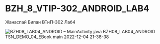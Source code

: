 # BZH_8_VTIP-302_ANDROID_LAB4

Жанаспай Бипан ВТиП-302 Лаб4

![BZH08_LAB04_ANDROID – MainActivity java  BZH08_LAB04_ANDROID TSN_DEMO_04_EBook main  2022-12-04 21-38-38](https://user-images.githubusercontent.com/71000401/205501818-88ded4e9-d69b-40ee-9e7e-b11b88047afa.gif)

